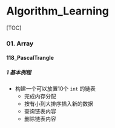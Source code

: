 # Algorithm_Learning

[TOC]



### 01. Array

#### 118_PascalTrangle

##### 1 基本例程

- 构建一个可以放置10个 `int` 的链表
  - 完成内存分配
  - 按有小到大排序插入新的数据
  - 查询链表内容
  - 删除链表内容
